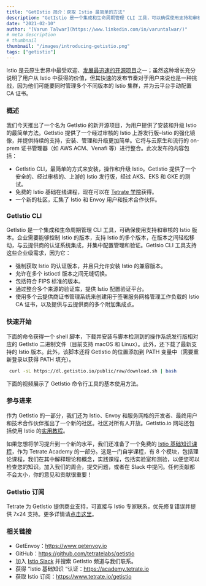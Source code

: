 ```yaml
---
title: "GetIstio 简介：获取 Istio 最简单的方法"
description: "GetIstio 是一个集成和生命周期管理 CLI 工具，可以确保使用支持和审核的 Istio 版本。"
date: "2021-02-10"
author: "[Varun Talwar](https://www.linkedin.com/in/varuntalwar/)"
# meta description
# thumbnail
thumbnail: "/images/introducing-getistio.png"
tags: ["getistio"]
---
```



Istio 是云原生世界中最受欢迎、[发展最迅速的开源项目](https://octoverse.github.com/2019/)之一；虽然这种增长充分说明了用户从 Istio 中获得的价值，但其快速的发布节奏对于用户来说也是一种挑战，因为他们可能要同时管理多个不同版本的 Istio 集群，并为云平台手动配置 CA 证书。

### 概述

我们今天推出了一个名为 GetIstio 的新开源项目，为用户提供了安装和升级 Istio 的最简单方法。GetIstio 提供了一个经过审核的 Istio 上游发行版–Istio 的强化镜像，并提供持续的支持，安装、管理和升级更加简单。它将与云原生和流行的 on-prem 证书管理器（如 AWS ACM、Venafi 等）进行整合。此次发布的内容包括：

- GetIstio CLI，最简单的方式来安装，操作和升级 Istio。GetIstio 提供了一个安全的、经过审核的、上游的 Istio 发行版，经过 AKS、EKS 和 GKE 的测试。
- 免费的 Istio 基础在线课程，现在可以在 [Tetrate 学院](https://academy.tetrate.io/)获得。
- 一个新的社区，汇集了 Istio 和 Envoy 用户和技术合作伙伴。

### GetIstio CLI

GetIstio 是一个集成和生命周期管理 CLI 工具，可确保使用支持和审核的 Istio 版本。企业需要能够控制 Istio 的版本，支持 Istio 的多个版本，在版本之间轻松移动，与云提供商的认证系统集成，并集中配置管理和验证。GetIsio CLI 工具支持这些企业级需求，因为它：

- 强制获取 Istio 的认证版本，并且只允许安装 Istio 的兼容版本。
- 允许在多个 istioctl 版本之间无缝切换。
- 包括符合 FIPS 标准的版本。
- 通过整合多个来源的验证库，提供 Istio 配置验证平台。
- 使用多个云提供商证书管理系统来创建用于签署服务网格管理工作负载的 Istio CA 证书，以及提供与云提供商的多个附加集成点。

### 快速开始

下面的命令获得一个 shell 脚本，下载并安装与脚本检测到的操作系统发行版相对应的 GetIstio 二进制文件（目前支持 macOS 和 Linux）。此外，还下载了最新支持的 Istio 版本。此外，该脚本还将 GetIstio 的位置添加到 PATH 变量中（需要重新登录以获得 PATH 填充）。

```bash
 curl -sL https://dl.getistio.io/public/raw/download.sh | bash
```

下面的视频展示了 GetIstio 命令行工具的基本使用方法。

<script src="https://asciinema.org/a/390274.js" id="asciicast-390274" data-size="11px" data-speed="2" async></script>

### 参与进来

作为 GetIstio 的一部分，我们还为 Istio、Envoy 和服务网格的开发者、最终用户和技术合作伙伴推出了一个新的社区。社区对所有人开放。GetIstio.io 网站还包括使用 Istio 的[实用教程](/zh/istio-in-practice/)。

如果您想将学习提升到一个新的水平，我们还准备了一个免费的 [Istio 基础知识课程](https://certifications.tetrate.io/)，作为 Tetrate Academy 的一部分。这是一门自学课程，有 8 个模块，包括理论课程，我们在其中解释理论和概念，实践课程，包括实验室和测验，以便您可以检查您的知识。加入我们的周会，提交问题，或者在 Slack 中提问。任何贡献都不会太小，你的意见和贡献很重要！

### GetIstio 订阅

Tetrate 为 GetIstio 提供商业支持，可直接与 Istio 专家联系，优先修复错误并提供 7x24 支持。更多详情请[点击这里](https://www.tetrate.io/getistio)。

### 相关链接

- GetEnvoy：<https://www.getenvoy.io>
- GitHub：<https://github.com/tetratelabs/getistio>
- 加入 [Istio Slack](https://istio.slack.com/) 并搜索 GetIstio 频道与我们联系。
- 获得 “Istio 基础知识 “认证：<https://academy.tetrate.io>
- 获取 Istio 订阅：<https://www.tetrate.io/getistio>
